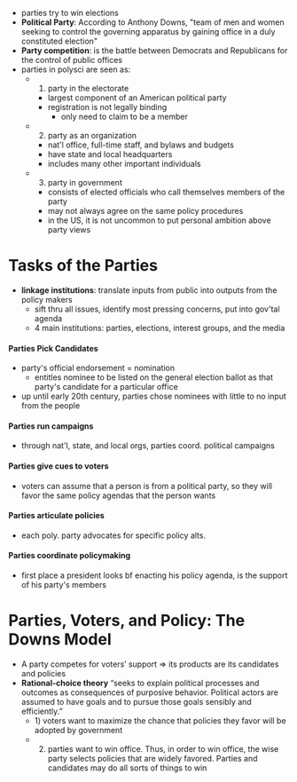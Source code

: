 - parties try to win elections
- **Political Party**: According to Anthony Downs, "team of men and women seeking to control the governing apparatus by gaining office in a duly constituted election"
- **Party competition**: is the battle between Democrats and Republicans for the control of public offices
- parties in polysci are seen as: 
	- 1) party in the electorate
		- largest component of an American political party
		- registration is not legally binding
			- only need to claim to be a member
	- 2) party as an organization
		- nat'l office, full-time staff, and bylaws and budgets
		- have state and local headquarters
		- includes many other important individuals
	- 3) party in government
		- consists of elected officials who call themselves members of the party
		- may not always agree on the same policy procedures
		- in the US, it is not uncommon to put personal ambition above party views

# Tasks of the Parties
- **linkage institutions**: translate inputs from public into outputs from the policy makers
	- sift thru all issues, identify most pressing concerns, put into gov'tal agenda
	- 4 main institutions: parties, elections, interest groups, and the media

#### Parties Pick Candidates
- party's official endorsement = nomination
	- entitles nominee to be listed on the general election ballot as that party's candidate for a particular office
- up until early 20th century, parties chose nominees with little to no input from the people

#### Parties run campaigns
- through nat'l, state, and local orgs, parties coord. political campaigns

#### Parties give cues to voters
- voters can assume that a person is from a political party, so they will favor the same policy agendas that the person wants

#### Parties articulate policies
- each poly. party advocates for specific policy alts.

#### Parties coordinate policymaking
- first place a president looks bf enacting his policy agenda, is the support of his party's members

# Parties, Voters, and Policy: The Downs Model
- A party competes for voters’ support => its products are its candidates and policies
- **Rational-choice theory** “seeks to explain political processes and outcomes as consequences of purposive behavior. Political actors are assumed to have goals and to pursue those goals sensibly and efficiently.” 
	- 1) voters want to maximize the chance that policies they favor will be adopted by government
	- 2) parties want to win office. Thus, in order to win office, the wise party selects policies that are widely favored. Parties and candidates may do all sorts of things to win